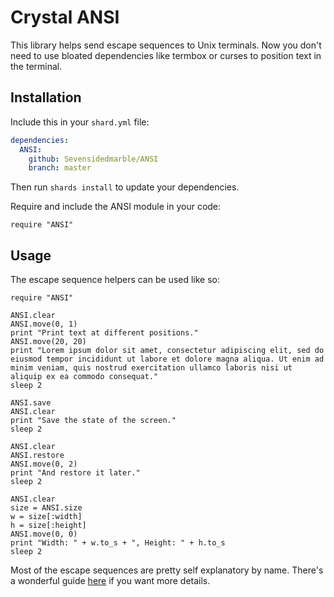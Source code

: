 # Crystal ANSI

This library helps send escape sequences to Unix terminals. Now you don't need to use bloated dependencies like termbox or curses to position text in the terminal.

## Installation

Include this in your `shard.yml` file:

```yml
dependencies:
  ANSI:
    github: Sevensidedmarble/ANSI
    branch: master
```

Then run `shards install` to update your dependencies.

Require and include the ANSI module in your code:

`require "ANSI"`

## Usage

The escape sequence helpers can be used like so:

```crystal
require "ANSI"

ANSI.clear
ANSI.move(0, 1)
print "Print text at different positions."
ANSI.move(20, 20)
print "Lorem ipsum dolor sit amet, consectetur adipiscing elit, sed do eiusmod tempor incididunt ut labore et dolore magna aliqua. Ut enim ad minim veniam, quis nostrud exercitation ullamco laboris nisi ut aliquip ex ea commodo consequat."
sleep 2

ANSI.save
ANSI.clear
print "Save the state of the screen."
sleep 2

ANSI.clear
ANSI.restore
ANSI.move(0, 2)
print "And restore it later."
sleep 2

ANSI.clear
size = ANSI.size
w = size[:width]
h = size[:height]
ANSI.move(0, 0)
print "Width: " + w.to_s + ", Height: " + h.to_s
sleep 2
```

Most of the escape sequences are pretty self explanatory by name. There's a wonderful guide [here](http://invisible-island.net/xterm/ctlseqs/ctlseqs.html) if you want more details.
